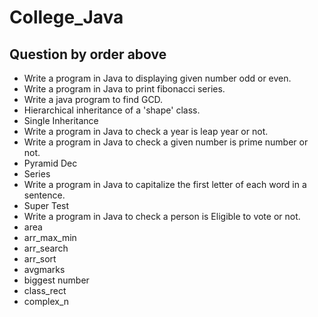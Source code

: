 # College_Java

## Question by order above

- Write a program in Java to displaying given number odd or even.
- Write a program in Java to print fibonacci series.
- Write a java program to find GCD.
- Hierarchical inheritance of a 'shape' class.
- Single Inheritance
- Write a program in Java to check a year is leap year or not.
- Write a program in Java to check a given number is prime number or not.
- Pyramid Dec
- Series
- Write a program in Java to capitalize the first letter of each word in a sentence.
- Super Test
- Write a program in Java to check a person is Eligible to vote or not.
- area
- arr_max_min
- arr_search
- arr_sort
- avgmarks
- biggest number
- class_rect
- complex_n

